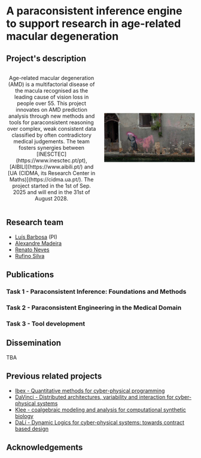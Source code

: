 # A paraconsistent inference engine to support research in age-related macular degeneration

## Project's description
<div style="display:flex; align-items:center;">
  <div style="flex: 1; text-align:center;">  
  <p>
    Age-related macular degeneration (AMD) is a multifactorial disease of the
    macula recognised as the leading cause of vision loss in people over 55. This
    project innovates on AMD prediction analysis through new methods and tools for
    paraconsistent reasoning over complex, weak consistent data classified by often
    contradictory medical judgements. The team fosters synergies between [INESCTEC](https://www.inesctec.pt/pt),
    [AIBILI](https://www.aibili.pt/) and [UA (CIDMA, its Research Center in Maths)](https://cidma.ua.pt/).
    The project started in the 1st of Sep. 2025 and will end in the 31st of August
    2028.
  </p>
  </div>
  <div style="flex: 1; padding-left:20px;">
    <img src="./img2.png" alt="My photo" style="max-width:100%; height:auto;">
  </div>
</div>

## Research team

+ [Luís Barbosa](https://www.di.uminho.pt/~lsb/) (PI)
+ [Alexandre Madeira](https://sweet.ua.pt/madeira/)
+ [Renato Neves](https://alfa.di.uminho.pt/~nevrenato/)
+ [Rufino Silva](https://www.cliors.pt/corpo-clinico/prof-dr-rufino-silva/)

## Publications

### Task 1 - Paraconsistent Inference: Foundations and Methods


### Task 2 - Paraconsistent Engineering in the Medical Domain


### Task 3 - Tool development


## Dissemination

TBA


## Previous related projects

+ [Ibex - Quantitative methods for cyber-physical programming](https://lmf.di.uminho.pt/Ibex/)
+ [DaVinci - Distributed architectures, variability and interaction for
  cyber-physical systems](https://davinci.di.uminho.pt/)
+ [Klee - coalgebraic modeling and analysis for computational synthetic biology](https://klee.di.uminho.pt/)
+ [DaLí - Dynamic Logics for cyber-physical systems: towards contract based design](https://dali.di.uminho.pt/)

## Acknowledgements
